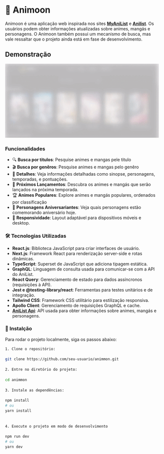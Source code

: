 # 🌙 Animoon

Animoon é uma aplicação web inspirada nos sites **[MyAniList](https://myanimelist.net/)** e **[Anilist](https://anilist.co/home)**. Os usuários podem obter informações atualizadas sobre animes, mangás e personagens. O Animoon também possui um mecanismo de busca, mas vale ressaltar que o projeto ainda está em fase de desenvolvimento.

## Demonstração

![Demonstração do projeto](./public/images//Animoon-gif.gif)

### Funcionalidades

- 🔍 **Busca por titulos**: Pesquise animes e mangas pele titulo
- 🎬 **Busca por genêros**: Pesquise animes e mangas pelo genêro
- 📝 **Detalhes**: Veja informações detalhadas como sinopse, personagens, temporadas, e pontuações.
- 📅 **Próximos Lançamentos**: Descubra os animes e mangás que serão lançados na próxima temporada.
- 🏆 **Animes Populares**: Explore animes e mangás populares, ordenados por classificação
- 🥳 **Personagens Aniversariantes**: Veja quais personagens estão comemorando aniversário hoje.
- 📱 **Responsividade**: Layout adaptável para dispositivos móveis e desktop.

### 🛠️ Tecnologias Utilizadas

- **React.js**: Biblioteca JavaScript para criar interfaces de usuário.
- **Next.js**: Framework React para renderização server-side e rotas dinâmicas.
- **TypeScript**: Superset de JavaScript que adiciona tipagem estática.
- **GraphQL**: Linguagem de consulta usada para comunicar-se com a API do AniList.
- **React Query**: Gerenciamento de estado para dados assíncronos (requisições à API).
- **Jest e @testing-library/react**: Ferramentas para testes unitários e de integração.
- **Tailwind CSS**: Framework CSS utilitário para estilização responsiva.
- **Apollo Client**: Gerenciamento de requisições GraphQL e cache.
- [**AniList Api**](https://github.com/AniList/ApiV2-GraphQL-Docs): API usada para obter informações sobre animes, mangás e personagens.

### 🚀 Instalção

Para rodar o projeto localmente, siga os passos abaixo:

```bash
1. Clone o repositório:

git clone https://github.com/seu-usuario/animmon.git

2. Entre no diretório do projeto:

cd animmon

3. Instale as dependências:

npm install
# ou
yarn install


4. Execute o projeto em modo de desenvolvimento

npm run dev
# ou
yarn dev

```
